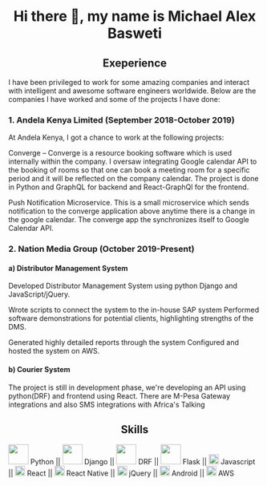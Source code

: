 <h1 align="center">Hi there 👋, my name is Michael Alex Basweti</h1>

<h2 align="center">Exeperience</h2>
<p><sm>I have been privileged to work for some amazing companies and interact with intelligent and awesome software engineers worldwide. Below are the companies I have worked and some of the projects I have done:</sm></p>

<h3>1. Andela Kenya Limited (September 2018-October 2019)</h3>
<p><sm>At Andela Kenya, I got a chance to work at the following projects:</sm></p>

<p><sm>Converge – Converge is a resource booking software which is used internally within the company. I oversaw integrating Google calendar API to the booking of rooms so that one can book a meeting room for a specific period and it will be reflected on the company calendar. The project is done in Python and GraphQL for backend and React-GraphQl for the frontend.</sm></p>
<p><sm>Push Notification Microservice. This is a small microservice which sends notification to the converge application above anytime there is a change in the google calendar. The converge app the synchronizes itself to Google Calendar API.</sm></p>




<h3>2. Nation Media Group (October 2019-Present)</h3>
<h4>a) Distributor Management System</h4>
<p><sm>Developed Distributor Management System using python Django and JavaScript/jQuery. </sm></p>
<p><sm>Wrote scripts to connect the system to the in-house SAP system Performed software demonstrations for potential clients, highlighting strengths of the DMS. </sm></p>
<p><sm>Generated highly detailed reports through the system Configured and hosted the system on AWS. </sm></p>

<h4>b) Courier System</h4>
<p><sm>The project is still in development phase, we're developing an API using python(DRF) and frontend using React. There are M-Pesa Gateway integrations and also SMS integrations with Africa's Talking</sm></p>

<h2 align="center">Skills</h2>
<p><img src="https://cdn3.iconfinder.com/data/icons/logos-and-brands-adobe/512/267_Python-512.png" width="40" height="40"/> Python ||
<img src="https://e7.pngegg.com/pngimages/159/366/png-clipart-django-python-computer-icons-logo-python-text-label.png" width="40" height="40"/> Django ||
<img src="https://miro.medium.com/max/600/1*N5Iep1wJY1iXgMzpHxzE8w.png" width="40" height="40"/> DRF ||
<img src="https://cdn4.iconfinder.com/data/icons/logos-brands-5/24/flask-512.png" width="40" height="40"/> Flask ||
<img src="https://www.devexhub.com/wp-content/uploads/2019/12/javascript-icon-png-23.png" width="20" height="20"/> Javascript ||
<img src="https://upload.wikimedia.org/wikipedia/commons/thumb/a/a7/React-icon.svg/1280px-React-icon.svg.png" width="20" height="20"/> React ||
<img src="https://www.nicepng.com/png/detail/222-2224770_react-native-icon-png.png" width="20" height="20"/> React Native ||
<img src="https://cdn.iconscout.com/icon/free/png-512/jquery-10-1175155.png" width="20" height="20"/> jQuery ||
<img src="https://cdn1.iconfinder.com/data/icons/logotypes/32/android-512.png" width="20" height="20"/> Android ||
<img src="https://img.icons8.com/color/452/amazon-web-services.png" width="20" height="20"/> AWS</p>



<!--
**michael-basweti/michael-basweti** is a ✨ _special_ ✨ repository because its `README.md` (this file) appears on your GitHub profile.

Here are some ideas to get you started:

- 🔭 I’m currently working on ...
- 🌱 I’m currently learning ...
- 👯 I’m looking to collaborate on ...
- 🤔 I’m looking for help with ...
- 💬 Ask me about ...
- 📫 How to reach me: ...
- 😄 Pronouns: ...
- ⚡ Fun fact: ...
-->
